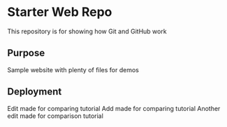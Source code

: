 # Starter Web Repo

This repository is for showing how Git and GitHub work

## Purpose

Sample website with plenty of files for demos

## Deployment

Edit made for comparing tutorial
Add made for comparing tutorial
Another edit made for comparison tutorial
